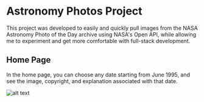# Astronomy Photos Project


This project was developed to easily and quickly pull images from the NASA Astronomy Photo of the Day archive using NASA's Open API, while allowing me to experiment and get more comfortable with full-stack development.

## Home Page
In the home page, you can choose any date starting from June 1995, and see the image, copyright, and explanation associated with that date.

![alt text](https://github.com/[awrish]/[NASA-IOTD-App]/blob/[htmlSetup]/assets/../../../../../../../assets/imgs/Screenshot%202023-03-15%20at%2023-23-40%20Astronomy%20Image%20of%20the%20Day.png?raw=true)